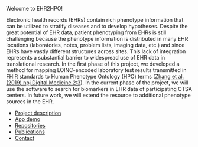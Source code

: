 Welcome to EHR2HPO!

Electronic health records (EHRs) contain rich phenotype information that can be utilized to stratify diseases and to develop hypotheses. Despite the great potential of EHR data, patient phenotyping from EHRs is still challenging because the phenotype information is distributed in many EHR locations (laboratories, notes, problem lists, imaging data, etc.) and since EHRs have vastly different structures across sites. This lack of integration represents a substantial barrier to widespread use of EHR data in translational research. In the first phase of this project, we developed a method for mapping LOINC-encoded laboratory test results transmitted in FHIR standards to Human Phenotype Ontology (HPO) terms ([Zhang et al. (2019) npj Digital Medicine 2:3](https://www.nature.com/articles/s41746-019-0110-4)). In the current phase of the project, we will use the software to search for biomarkers in EHR data of participating CTSA centers. In future work, we will extend the resource to additional phenotype sources in the EHR.

* [Project description](pages/project_description.md)
* [App demo](https://octri.ohsu.edu/hpo_on_fhir/)
* [Repositories](pages/repositories.md)
* [Publications](pages/publications.md)
* [Contact](pages/contact.md)